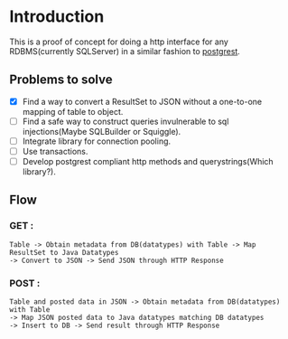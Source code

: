 
# Introduction

This is a proof of concept for doing a http interface for any RDBMS(currently SQLServer) in a similar fashion to
[postgrest](https://github.com/begriffs/postgrest).

## Problems to solve

 - [x] Find a way to convert a ResultSet to JSON without a one-to-one mapping of table to object.
 - [ ] Find a safe way to construct queries invulnerable to sql injections(Maybe SQLBuilder or Squiggle).
 - [ ] Integrate library for connection pooling.
 - [ ] Use transactions.
 - [ ] Develop postgrest compliant http methods and querystrings(Which library?).

## Flow

### GET : 
 
    Table -> Obtain metadata from DB(datatypes) with Table -> Map ResultSet to Java Datatypes 
    -> Convert to JSON -> Send JSON through HTTP Response 

### POST :

    Table and posted data in JSON -> Obtain metadata from DB(datatypes) with Table 
    -> Map JSON posted data to Java datatypes matching DB datatypes 
    -> Insert to DB -> Send result through HTTP Response

